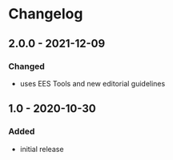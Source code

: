 # Changelog

## 2.0.0 - 2021-12-09

### Changed

- uses EES Tools and new editorial guidelines


## 1.0 - 2020-10-30

### Added

- initial release
